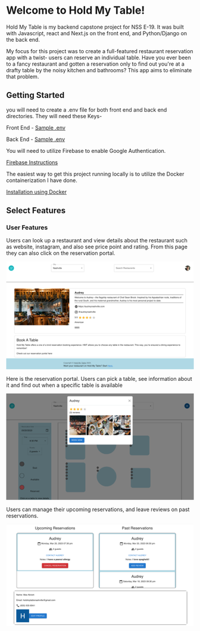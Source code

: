 # Welcome to Hold My Table!

Hold My Table is my backend capstone project for NSS E-19. It was built with Javascript, react and Next.js on the front end, and Python/Django on the back end.

My focus for this project was to create a full-featured restaurant reservation app with a twist- users can reserve an individual table. Have you ever been to a fancy restaurant and gotten a reservation only to find out you're at a drafty table by the noisy kitchen and bathrooms? This app aims to eliminate that problem.

## Getting Started

you will need to create a .env file for both front end and back end directories. They will need these Keys-

Front End - [Sample .env](/hold-my-table-FE/public/images/Sample%20FE%20env.png)

Back End - [Sample .env](/hold-my-table-BE/media/Sample%20BE%20env.png)

You will need to utilize Firebase to enable Google Authentication.

[Firebase Instructions](/Firebase.md)

The easiest way to get this project running locally is to utilize the Docker containerization I have done.

[Installation using Docker](/DockerInstallation.md)

## Select Features

### User Features

Users can look up a restaurant and view details about the restaurant such as website, instagram, and also see price point and rating. From this page they can also click on the reservation portal.

![restaurant page](/hold-my-table-FE/public/images/single-restaurant-page.png)

Here is the reservation portal. Users can pick a table, see information about it and find out when a specific table is available

![reservation portal](/hold-my-table-FE/public/images/reservationPortal.png)

Users can manage their upcoming reservations, and leave reviews on past reservations.

![user profile](/hold-my-table-FE/public/images/user-profile.png)
